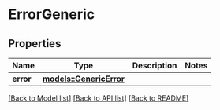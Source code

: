 # ErrorGeneric

## Properties

Name | Type | Description | Notes
------------ | ------------- | ------------- | -------------
**error** | [**models::GenericError**](genericError.md) |  | 

[[Back to Model list]](../README.md#documentation-for-models) [[Back to API list]](../README.md#documentation-for-api-endpoints) [[Back to README]](../README.md)


